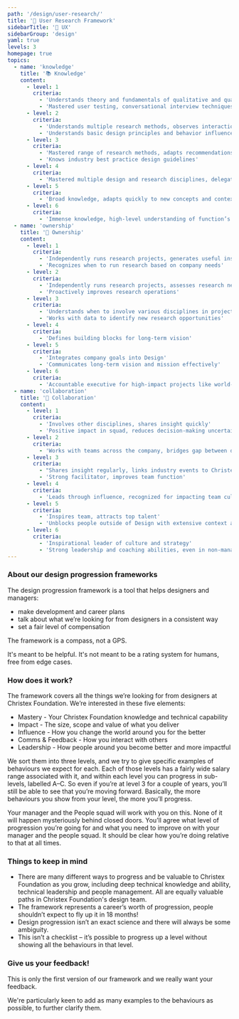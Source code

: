 ```yaml
---
path: '/design/user-research/'
title: '🎯 User Research Framework'
sidebarTitle: '🎯 UX'
sidebarGroup: 'design'
yaml: true
levels: 3
homepage: true
topics:
  - name: 'knowledge'
    title: '📚 Knowledge'
    content:
      - level: 1
        criteria:
          - 'Understands theory and fundamentals of qualitative and quantitative research methods'
          - 'Mastered user testing, conversational interview techniques'
      - level: 2
        criteria:
          - 'Understands multiple research methods, observes interactions naturally'
          - 'Understands basic design principles and behavior influence patterns'
      - level: 3
        criteria:
          - 'Mastered range of research methods, adapts recommendations to various priorities'
          - 'Knows industry best practice design guidelines'
      - level: 4
        criteria:
          - 'Mastered multiple design and research disciplines, delegates to experts'
      - level: 5
        criteria:
          - 'Broad knowledge, adapts quickly to new concepts and contexts'
      - level: 6
        criteria:
          - 'Immense knowledge, high-level understanding of function’s intersection with company and business'
  - name: 'ownership'
    title: '🔑 Ownership'
    content:
      - level: 1
        criteria:
          - 'Independently runs research projects, generates useful insight'
          - 'Recognizes when to run research based on company needs'
      - level: 2
        criteria:
          - 'Independently runs research projects, assesses research needs based on goals'
          - 'Proactively improves research operations'
      - level: 3
        criteria:
          - 'Understands when to involve various disciplines in projects'
          - 'Works with data to identify new research opportunities'
      - level: 4
        criteria:
          - 'Defines building blocks for long-term vision'
      - level: 5
        criteria:
          - 'Integrates company goals into Design'
          - 'Communicates long-term vision and mission effectively'
      - level: 6
        criteria:
          - 'Accountable executive for high-impact projects like world-wide transformation'
  - name: 'collaboration'
    title: '🤝 Collaboration'
    content:
      - level: 1
        criteria:
          - 'Involves other disciplines, shares insight quickly'
          - 'Positive impact in squad, reduces decision-making uncertainty'
      - level: 2
        criteria:
          - 'Works with teams across the company, bridges gap between data sources'
      - level: 3
        criteria:
          - "Shares insight regularly, links industry events to Christex Foundation's work"
          - 'Strong facilitator, improves team function'
      - level: 4
        criteria:
          - 'Leads through influence, recognized for impacting team culture'
      - level: 5
        criteria:
          - 'Inspires team, attracts top talent'
          - 'Unblocks people outside of Design with extensive context and willingness'
      - level: 6
        criteria:
          - 'Inspirational leader of culture and strategy'
          - 'Strong leadership and coaching abilities, even in non-managerial roles'
---
```


### About our design progression frameworks

The design progression framework is a tool that helps designers and managers:

- make development and career plans
- talk about what we’re looking for from designers in a consistent way
- set a fair level of compensation

The framework is a compass, not a GPS.

It's meant to be helpful. It's not meant to be a rating system for humans, free from edge cases.

### How does it work?

The framework covers all the things we’re looking for from designers at Christex Foundation. We’re interested in these five elements:

- Mastery - Your Christex Foundation knowledge and technical capability
- Impact - The size, scope and value of what you deliver
- Influence - How you change the world around you for the better
- Comms & Feedback - How you interact with others
- Leadership - How people around you become better and more impactful

We sort them into three levels, and we try to give specific examples of behaviours we expect for each. Each of those levels has a fairly wide salary range associated with it, and within each level you can progress in sub-levels, labelled A–C. So even if you’re at level 3 for a couple of years, you’ll still be able to see that you’re moving forward. Basically, the more behaviours you show from your level, the more you’ll progress.

Your manager and the People squad will work with you on this. None of it will happen mysteriously behind closed doors. You’ll agree what level of progression you’re going for and what you need to improve on with your manager and the people squad. It should be clear how you’re doing relative to that at all times.

### Things to keep in mind

- There are many different ways to progress and be valuable to Christex Foundation as you grow, including deep technical knowledge and ability, technical leadership and people management. All are equally valuable paths in Christex Foundation's design team.
- The framework represents a career’s worth of progression, people shouldn’t expect to fly up it in 18 months!
- Design progression isn’t an exact science and there will always be some ambiguity.
- This isn’t a checklist – it’s possible to progress up a level without showing all the behaviours in that level.

### Give us your feedback!

This is only the first version of our framework and we really want your feedback.

We're particularly keen to add as many examples to the behaviours as possible, to further clarify them.
